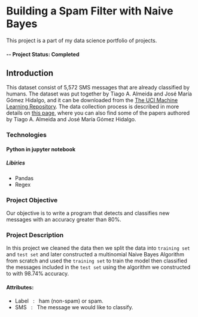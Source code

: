# Building a Spam Filter with Naive Bayes
This project is a part of my data science portfolio of projects.

#### -- Project Status: Completed

## Introduction

This dataset consist of 5,572 SMS messages that are already classified by humans. The dataset was put together by Tiago A. Almeida and José María Gómez Hidalgo, and it can be downloaded from the [The UCI Machine Learning Repository](https://archive.ics.uci.edu/ml/datasets/sms+spam+collection). The data collection process is described in more details on [this page](http://www.dt.fee.unicamp.br/~tiago/smsspamcollection/#composition), where you can also find some of the papers authored by Tiago A. Almeida and José María Gómez Hidalgo.

### Technologies
#### Python in jupyter notebook
##### Libiries

* Pandas 
* Regex

### Project Objective
Our objective is to write a program that detects and classifies new messages with an accuracy greater than 80%.


### Project Description

In this project we cleaned the data then we split the data into `training set` and `test set` and later constructed a multinomial Naive Bayes Algorithm from scratch and used the `training set` to train the model then classified the messages included in the `test set` using the algorithm we constructed to with 98.74% accuracy.
 
#### Attributes:

* Label &nbsp; : &nbsp; ham (non-spam) or spam.
* SMS &nbsp; : &nbsp; The message we would like to classify.

